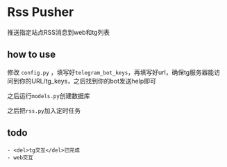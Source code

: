 # Rss Pusher
推送指定站点RSS消息到web和tg列表

## how to use
修改 `config.py` ，填写好`telegram_bot_keys`，再填写好url，确保tg服务器能访问到你的URL/tg_keys，之后找到你的bot发送help即可

之后运行`models.py`创建数据库

之后把`rss.py`加入定时任务


## todo

    - <del>tg交互</del>已完成
    - web交互